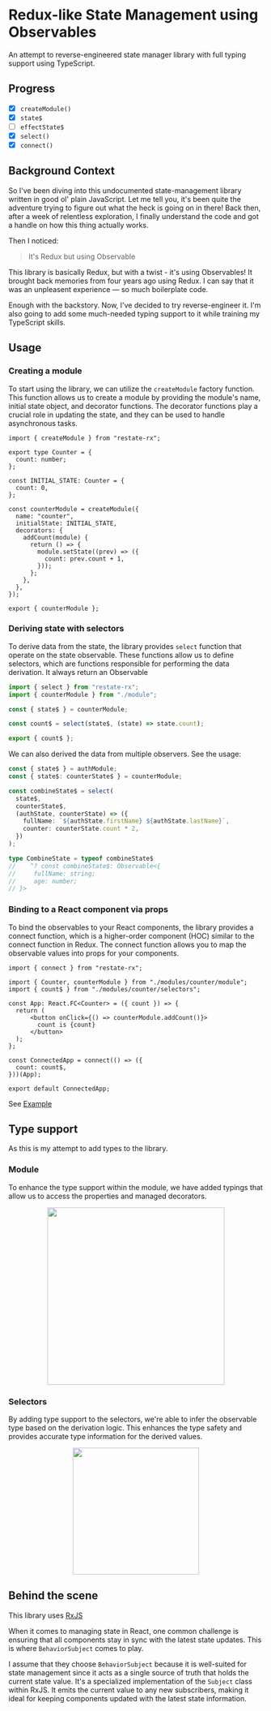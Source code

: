 # Redux-like State Management using Observables
An attempt to reverse-engineered state manager library with full typing support using TypeScript.

## Progress

- [x] `createModule()`
- [x] `state$`
- [ ] `effectState$`
- [x] `select()`
- [x] `connect()`

## Background Context
So I've been diving into this undocumented state-management library written in good ol' plain JavaScript. Let me tell you, it's been quite the adventure trying to figure out what the heck is going on in there! Back then, after a week of relentless exploration, I finally understand the code and got a handle on how this thing actually works.

Then I noticed:
> It's Redux but using Observable 

This library is basically Redux, but with a twist - it's using Observables! It brought back memories from four years ago using Redux. I can say that it was an unpleasent experience — so much boilerplate code.

Enough with the backstory. Now, I've decided to try reverse-engineer it. I'm also going to add some much-needed typing support to it while training my TypeScript skills.

## Usage

### Creating a module

To start using the library, we can utilize the `createModule` factory function. This function allows us to create a module by providing the module's name, initial state object, and decorator functions. The decorator functions play a crucial role in updating the state, and they can be used to handle asynchronous tasks.

```tsx
import { createModule } from "restate-rx";

export type Counter = {
  count: number;
};

const INITIAL_STATE: Counter = {
  count: 0,
};

const counterModule = createModule({
  name: "counter",
  initialState: INITIAL_STATE,
  decorators: {
    addCount(module) {
      return () => {
        module.setState((prev) => ({
          count: prev.count + 1,
        }));
      };
    },
  },
});

export { counterModule };
```

### Deriving state with selectors

To derive data from the state, the library provides `select` function that operate on the state observable. These functions allow us to define selectors, which are functions responsible for performing the data derivation. It always return an Observable

```ts
import { select } from "restate-rx";
import { counterModule } from "./module";

const { state$ } = counterModule;

const count$ = select(state$, (state) => state.count);

export { count$ };
```

We can also derived the data from multiple observers. See the usage:
```ts
const { state$ } = authModule;
const { state$: counterState$ } = counterModule;

const combineState$ = select(
  state$,
  counterState$,
  (authState, counterState) => ({
    fullName: `${authState.firstName} ${authState.lastName}`,
    counter: counterState.count * 2,
  })
);

type CombineState = typeof combineState$
//    ^? const combineState$: Observable<{
//     fullName: string;
//     age: number;
// }>

```

### Binding to a React component via props
To bind the observables to your React components, the library provides a connect function, which is a higher-order component (HOC) similar to the connect function in Redux. The connect function allows you to map the observable values into props for your components.

```tsx
import { connect } from "restate-rx";

import { Counter, counterModule } from "./modules/counter/module";
import { count$ } from "./modules/counter/selectors";

const App: React.FC<Counter> = ({ count }) => {
  return (
      <button onClick={() => counterModule.addCount()}>
        count is {count}
      </button>
  );
};

const ConnectedApp = connect(() => ({
  count: count$,
}))(App);

export default ConnectedApp;
```

See [Example](https://github.com/milhamm/restate-rx/tree/main/apps/example/src)

## Type support
As this is my attempt to add types to the library. 

### Module
To enhance the type support within the module, we have added typings that allow us to access the properties and managed decorators.

<div align="center">
  <img src="https://github.com/milhamm/restate-rx/assets/35242329/afb0e06e-3458-4651-9e64-1d24f7267ea5" height="350">
</div>

### Selectors
By adding type support to the selectors, we're able to infer the observable type based on the derivation logic. This enhances the type safety and provides accurate type information for the derived values.

<div align="center">
  <img src="https://github.com/milhamm/restate-rx/assets/35242329/908fe2ea-4b50-4d35-b4ea-0975c7adbd19" height="250">
</div>


## Behind the scene
This library uses [RxJS](https://rxjs.dev/)

When it comes to managing state in React, one common challenge is ensuring that all components stay in sync with the latest state updates. This is where `BehaviorSubject` comes to play.

I assume that they choose `BehaviorSubject` because it is well-suited for state management since it acts as a single source of truth that holds the current state value. It's a specialized implementation of the `Subject` class within RxJS. It emits the current value to any new subscribers, making it ideal for keeping components updated with the latest state information.


